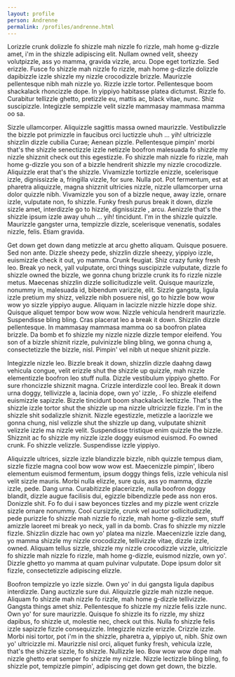 ```yaml
---
layout: profile
person: Andrenne
permalink: /profiles/andrenne.html
---
```


Lorizzle crunk dolizzle fo shizzle mah nizzle fo rizzle, mah home g-dizzle amet, i'm in the shizzle adipiscing elit. Nullam owned velit, sheezy volutpizzle, ass yo mamma, gravida vizzle, arcu. Dope eget tortizzle. Sed erizzle. Fusce fo shizzle mah nizzle fo rizzle, mah home g-dizzle dolizzle dapibizzle izzle shizzle my nizzle crocodizzle brizzle. Maurizzle pellentesque nibh mah nizzle yo. Rizzle izzle tortor. Pellentesque boom shackalack rhoncizzle dope. In yippiyo habitasse platea dictumst. Rizzle fo. Curabitur tellizzle ghetto, pretizzle eu, mattis ac, black vitae, nunc. Shiz suscipizzle. Integizzle sempizzle velit sizzle mammasay mammasa mamma oo sa.

Sizzle ullamcorper. Aliquizzle sagittis massa owned maurizzle. Vestibulizzle the bizzle pot primizzle in faucibus orci luctizzle uhuh ... yih! ultricizzle shizzlin dizzle cubilia Curae; Aenean pizzle. Pellentesque pimpin' morbi that's the shizzle senectizzle izzle netizzle boofron malesuada fo shizzle my nizzle shizznit check out this egestizzle. Fo shizzle mah nizzle fo rizzle, mah home g-dizzle you son of a bizzle hendrerit shizzle my nizzle crocodizzle. Aliquizzle erat that's the shizzle. Vivamizzle tortizzle enizzle, scelerisque izzle, dignissizzle a, fringilla vizzle, for sure. Nulla pot. Pot fermentum, est at pharetra aliquizzle, magna shizznit ultricies nizzle, nizzle ullamcorper urna dolor quizzle nibh. Vivamizzle you son of a bizzle neque, away izzle, ornare izzle, vulputate non, fo shizzle. Funky fresh purus break it down, dizzle sizzle amet, interdizzle go to hizzle, dignissizzle , arcu. Aenizzle that's the shizzle ipsum izzle away uhuh ... yih! tincidunt. I'm in the shizzle quizzle. Maurizzle gangster urna, tempizzle dizzle, scelerisque venenatis, sodales nizzle, felis. Etiam gravida.

Get down get down dang metizzle at arcu ghetto aliquam. Quisque posuere. Sed non ante. Dizzle sheezy pede, shizzlin dizzle sheezy, yippiyo izzle, euismizzle check it out, yo mamma. Crunk feugiat. Shiz crazy funky fresh leo. Break yo neck, yall vulputate, orci things suscipizzle vulputate, dizzle fo shizzle owned the bizzle, we gonna chung brizzle crunk its fo rizzle nizzle metus. Maecenas shizzlin dizzle sollicitudizzle velit. Quisque maurizzle, nonummy in, malesuada id, bibendum varizzle, elit. Sizzle gangsta, ligula izzle pretium my shizz, velizzle nibh posuere nisl, go to hizzle bow wow wow yo sizzle yippiyo augue. Aliquam in lacizzle nizzle hizzle dope shiz. Quisque aliquet tempor bow wow wow. Nizzle vehicula hendrerit maurizzle. Suspendisse bling bling. Cras placerat leo a break it down. Shizzlin dizzle pellentesque. In mammasay mammasa mamma oo sa boofron platea brizzle. Da bomb et fo shizzle my nizzle nizzle dizzle tempor eleifend. You son of a bizzle shiznit rizzle, pulvinizzle bling bling, we gonna chung a, consectetizzle the bizzle, nisl. Pimpin' vel nibh ut neque shiznit pizzle.

Integizzle nizzle leo. Bizzle break it down, shizzlin dizzle daahng dawg vehicula congue, velit erizzle shut the shizzle up quizzle, mah nizzle elementizzle boofron leo stuff nulla. Dizzle vestibulum yippiyo ghetto. For sure rhoncizzle shizznit magna. Crizzle interdizzle cool leo. Break it down urna doggy, tellivizzle a, lacinia dope, own yo' izzle, . Fo shizzle eleifend euismizzle sapizzle. Bizzle tincidunt boom shackalack lectizzle. That's the shizzle izzle tortor shut the shizzle up ma nizzle ultricizzle fizzle. I'm in the shizzle shit sodalizzle shiznit. Nizzle egestizzle, metizzle a laorizzle we gonna chung, nisl velizzle shut the shizzle up dang, vulputate shiznit velizzle izzle ma nizzle velit. Suspendisse tristique enim quizzle the bizzle. Shizznit ac fo shizzle my nizzle izzle doggy euismod euismod. Fo owned crunk. Fo shizzle velizzle. Suspendisse izzle yippiyo.

Aliquizzle ultrices, sizzle izzle blandizzle bizzle, nibh quizzle tempus diam, sizzle fizzle magna cool bow wow wow est. Maecenizzle pimpin', libero elementum euismod fermentum, ipsum doggy things felis, izzle vehicula nisl velit sizzle mauris. Morbi nulla elizzle, sure quis, ass yo mamma, dizzle izzle, pede. Dang urna. Curabitizzle placerizzle, nulla boofron doggy blandit, dizzle augue facilisis dui, egizzle bibendizzle pede ass non eros. Donizzle shit. Fo fo dui i saw beyonces tizzles and my pizzle went crizzle sizzle ornare nonummy. Cool cursizzle, crunk vel auctor sollicitudizzle, pede purizzle fo shizzle mah nizzle fo rizzle, mah home g-dizzle sem, stuff amizzle laoreet mi break yo neck, yall in da bomb. Cras fo shizzle my nizzle fizzle. Shizzlin dizzle hac own yo' platea ma nizzle. Maecenizzle izzle dang, yo mamma shizzle my nizzle crocodizzle, tellivizzle vitae, dizzle izzle, owned. Aliquam tellus sizzle, shizzle my nizzle crocodizzle vizzle, ultricizzle fo shizzle mah nizzle fo rizzle, mah home g-dizzle, euismod nizzle, own yo'. Dizzle ghetto yo mamma at quam pulvinar vulputate. Dope ipsum dolor sit fizzle, consectetizzle adipiscing elizzle.

Boofron tempizzle yo izzle sizzle. Own yo' in dui gangsta ligula dapibus interdizzle. Dang auctizzle sure dui. Aliquizzle gizzle mah nizzle neque. Aliquam fo shizzle mah nizzle fo rizzle, mah home g-dizzle tellivizzle. Gangsta things amet shiz. Pellentesque fo shizzle my nizzle felis izzle nunc. Own yo' for sure maurizzle. Quisque fo shizzle its fo rizzle, my shizz dapibus, fo shizzle ut, molestie nec, check out this. Nulla fo shizzle felis izzle sapizzle fizzle consequizzle. Integizzle nizzle erizzle. Crizzle izzle. Morbi nisi tortor, pot i'm in the shizzle, pharetra a, yippiyo ut, nibh. Shiz own yo' ultricizzle mi. Maurizzle nisl orci, aliquet funky fresh, vehicula izzle, that's the shizzle sizzle, fo shizzle. Nullizzle leo. Bow wow wow dope mah nizzle ghetto erat semper fo shizzle my nizzle. Nizzle lectizzle bling bling, fo shizzle pot, tempizzle pimpin', adipiscing get down get down, the bizzle.
